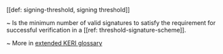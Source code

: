 [[def: signing-threshold, signing threshold]]

~ Is the minimum number of valid signatures to satisfy the requirement for successful verification in a [[ref: threshold-signature-scheme]].

~ More in <a href="https://weboftrust.github.io/WOT-terms/docs/glossary/signing-threshold">extended KERI glossary</a>
